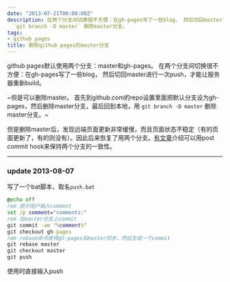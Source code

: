 ```yaml
---
date: "2013-07-21T00:00:00Z"
description: 在两个分支间切换很不方便：在gh-pages写了一些blog， 然后切回master进行一次push，才能让服务器重新build。<br/>首先到github.com的repo设置里面把默认分支设为gh-pages，然后删除master分支，最后回到本地，用
  `git branch -D master` 删除master分支。
tags:
- github pages
title: 删除github pages的master分支
---
```


github pages默认使用两个分支：master和gh-pages。 在两个分支间切换很不方便：在gh-pages写了一些blog， 然后切回master进行一次push，才能让服务器重新build。

~但是可以删除master。 首先到github.com的repo设置里面把默认分支设为gh-pages，然后删除master分支，最后回到本地，用 `git branch -D master` 删除master分支。~

但是删除master后，发现远端页面更新非常缓慢，而且页面状态不稳定（有的页面更新了，有的则没有）。因此后来恢复了用两个分支。[有文章](http://lea.verou.me/2011/10/easily-keep-gh-pages-in-sync-with-master/)介绍可以用post commit hook来保持两个分支的一致性。

---
### update 2013-08-07

写了一个bat脚本，取名`push.bat`

```bat
@echo off
rem 提示用户输入comment
set /p comment="comments:"
rem 在master分支上commit
git commit -am "%comment%"
git checkout gh-pages
rem rebase命令使得gh-pages和master同步，然后生成一个commit
git rebase master
git checkout master
git push
```

使用时直接输入push